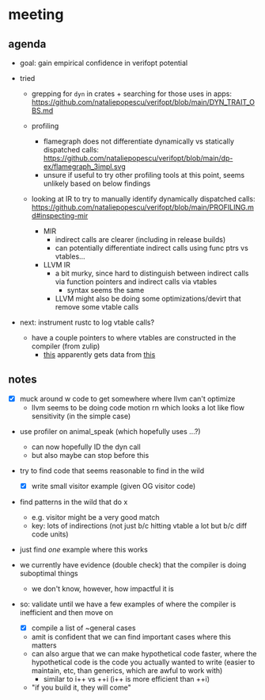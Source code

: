 # meeting

## agenda

- goal: gain empirical confidence in verifopt potential

- tried
    - grepping for `dyn` in crates + searching for those uses in apps: https://github.com/nataliepopescu/verifopt/blob/main/DYN_TRAIT_OBS.md

    - profiling
        - flamegraph does not differentiate dynamically vs statically dispatched 
          calls: https://github.com/nataliepopescu/verifopt/blob/main/dp-ex/flamegraph_3impl.svg
        - unsure if useful to try other profiling tools at this point, seems
          unlikely based on below findings
    
    - looking at IR to try to manually identify dynamically dispatched
      calls: https://github.com/nataliepopescu/verifopt/blob/main/PROFILING.md#inspecting-mir
        - MIR
            - indirect calls are clearer (including in release builds)
            - can potentially differentiate indirect calls using func ptrs vs 
              vtables...
        - LLVM IR
            - a bit murky, since hard to distinguish between indirect calls via
              function pointers and indirect calls via vtables
                - syntax seems the same
            - LLVM might also be doing some optimizations/devirt that remove 
              some vtable calls

- next: instrument rustc to log vtable calls?
    - have a couple pointers to where vtables are constructed in the compiler
      (from zulip)
        - [this](https://github.com/rust-lang/rust/blob/3fb1b53a9dbfcdf37a4b67d35cde373316829930/compiler/rustc_middle/src/ty/vtable.rs)
          apparently gets data from
          [this](https://github.com/rust-lang/rust/blob/3fb1b53a9dbfcdf37a4b67d35cde373316829930/compiler/rustc_trait_selection/src/traits/vtable.rs#L222)

## notes

- [x] muck around w code to get somewhere where llvm can't optimize
    - llvm seems to be doing code motion rn which looks a lot like flow 
      sensitivity (in the simple case)

- use profiler on animal_speak (which hopefully uses <Animal as Animal>...?)
    - can now hopefully ID the dyn call
    - but also maybe can stop before this

- try to find code that seems reasonable to find in the wild
    - [x] write small visitor example (given OG visitor code)

- find patterns in the wild that do x
    - e.g. visitor might be a very good match
    - key: lots of indirections (not just b/c hitting vtable a lot but b/c diff
      code units)

- just find _one_ example where this works

- we currently have evidence (double check) that the compiler is doing
  suboptimal things
  - we don't know, however, how impactful it is

- so: validate until we have a few examples of where the compiler is inefficient
  and then move on
  - [x] compile a list of ~general cases
  - amit is confident that we can find important cases where this matters
  - can also argue that we can make hypothetical code faster, where the
    hypothetical code is the code you actually wanted to write (easier to
    maintain, etc, than generics, which are awful to work with)
    - similar to i++ vs ++i (i++ is more efficient than ++i)
  - "if you build it, they will come"

